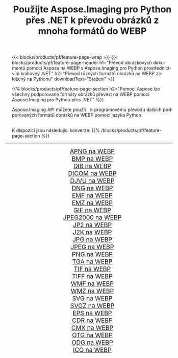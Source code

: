 ﻿---
title: Použijte Aspose.Imaging pro Python přes .NET k převodu obrázků z mnoha formátů do WEBP 
weight: 3920
url: /cs/python-net/conversion/to/webp 
lang: cs
langdirlevel: 2
locales: zh-hans,ja,it,ru,de,es,fr,nl,id,lt,pl,pt,vi,tr,ko,zh-hant,ar,hi,th,sv,cs,uk,he
description: Aspose.Imaging pro Python přes knihovnu .NET můžete použít k převodu z různých formátů do WEBP
---

{{< blocks/products/pf/feature-page-wrap >}}
{{< blocks/products/pf/feature-page-header h1="Převod obrázkových dokumentů pomocí Aspose na WEBP s Aspose.Imaging pro Python prostřednictvím knihovny .NET" h2="Převod různých formátů obrázků na WEBP založený na Pythonu" downloadText="Stažení" >}}


{{% blocks/products/pf/feature-page-section  h2="Pomocí Aspose lze všechny podporované formáty obrázků převést na WEBP pomocí Aspose.Imaging pro Python přes .NET" %}}
<p align=justify>Aspose.Imaging API můžete použít   k programovému převodu dalších podporovaných formátů obrázků na WEBP pomocí jazyka Python.</p>
<br/>
K dispozici jsou následující konverze:
{{% /blocks/products/pf/feature-page-section %}}
<div class="container-fluid productfamilypage bg-gray">
    <div class="convertypes bg-gray agp-content section">
        <div class="container">
		<hr style="margin-left:-20px;"/>
		<div class="row other-converters" style="gap: 10px;font-size: 19px;text-align:center;">
		    <div class='col-md-2 other-converter remove-lp remove-rp'><a href="/imaging/cs/python-net/conversion/apng-to-webp" style="padding:15px;">APNG na WEBP</a></div>
<div class='col-md-2 other-converter remove-lp remove-rp'><a href="/imaging/cs/python-net/conversion/bmp-to-webp" style="padding:15px;">BMP na WEBP</a></div>
<div class='col-md-2 other-converter remove-lp remove-rp'><a href="/imaging/cs/python-net/conversion/dib-to-webp" style="padding:15px;">DIB na WEBP</a></div>
<div class='col-md-2 other-converter remove-lp remove-rp'><a href="/imaging/cs/python-net/conversion/dicom-to-webp" style="padding:15px;">DICOM na WEBP</a></div>
<div class='col-md-2 other-converter remove-lp remove-rp'><a href="/imaging/cs/python-net/conversion/djvu-to-webp" style="padding:15px;">DJVU na WEBP</a></div>
<div class='col-md-2 other-converter remove-lp remove-rp'><a href="/imaging/cs/python-net/conversion/dng-to-webp" style="padding:15px;">DNG na WEBP</a></div>
<div class='col-md-2 other-converter remove-lp remove-rp'><a href="/imaging/cs/python-net/conversion/emf-to-webp" style="padding:15px;">EMF na WEBP</a></div>
<div class='col-md-2 other-converter remove-lp remove-rp'><a href="/imaging/cs/python-net/conversion/emz-to-webp" style="padding:15px;">EMZ na WEBP</a></div>
<div class='col-md-2 other-converter remove-lp remove-rp'><a href="/imaging/cs/python-net/conversion/gif-to-webp" style="padding:15px;">GIF na WEBP</a></div>
<div class='col-md-2 other-converter remove-lp remove-rp'><a href="/imaging/cs/python-net/conversion/jpeg2000-to-webp" style="padding:15px;">JPEG2000 na WEBP</a></div>
<div class='col-md-2 other-converter remove-lp remove-rp'><a href="/imaging/cs/python-net/conversion/jp2-to-webp" style="padding:15px;">JP2 na WEBP</a></div>
<div class='col-md-2 other-converter remove-lp remove-rp'><a href="/imaging/cs/python-net/conversion/j2k-to-webp" style="padding:15px;">J2K na WEBP</a></div>
<div class='col-md-2 other-converter remove-lp remove-rp'><a href="/imaging/cs/python-net/conversion/jpg-to-webp" style="padding:15px;">JPG na WEBP</a></div>
<div class='col-md-2 other-converter remove-lp remove-rp'><a href="/imaging/cs/python-net/conversion/jpeg-to-webp" style="padding:15px;">JPEG na WEBP</a></div>
<div class='col-md-2 other-converter remove-lp remove-rp'><a href="/imaging/cs/python-net/conversion/png-to-webp" style="padding:15px;">PNG na WEBP</a></div>
<div class='col-md-2 other-converter remove-lp remove-rp'><a href="/imaging/cs/python-net/conversion/tga-to-webp" style="padding:15px;">TGA na WEBP</a></div>
<div class='col-md-2 other-converter remove-lp remove-rp'><a href="/imaging/cs/python-net/conversion/tif-to-webp" style="padding:15px;">TIF na WEBP</a></div>
<div class='col-md-2 other-converter remove-lp remove-rp'><a href="/imaging/cs/python-net/conversion/tiff-to-webp" style="padding:15px;">TIFF na WEBP</a></div>
<div class='col-md-2 other-converter remove-lp remove-rp'><a href="/imaging/cs/python-net/conversion/wmf-to-webp" style="padding:15px;">WMF na WEBP</a></div>
<div class='col-md-2 other-converter remove-lp remove-rp'><a href="/imaging/cs/python-net/conversion/wmz-to-webp" style="padding:15px;">WMZ na WEBP</a></div>
<div class='col-md-2 other-converter remove-lp remove-rp'><a href="/imaging/cs/python-net/conversion/svg-to-webp" style="padding:15px;">SVG na WEBP</a></div>
<div class='col-md-2 other-converter remove-lp remove-rp'><a href="/imaging/cs/python-net/conversion/svgz-to-webp" style="padding:15px;">SVGZ na WEBP</a></div>
<div class='col-md-2 other-converter remove-lp remove-rp'><a href="/imaging/cs/python-net/conversion/eps-to-webp" style="padding:15px;">EPS na WEBP</a></div>
<div class='col-md-2 other-converter remove-lp remove-rp'><a href="/imaging/cs/python-net/conversion/cdr-to-webp" style="padding:15px;">CDR na WEBP</a></div>
<div class='col-md-2 other-converter remove-lp remove-rp'><a href="/imaging/cs/python-net/conversion/cmx-to-webp" style="padding:15px;">CMX na WEBP</a></div>
<div class='col-md-2 other-converter remove-lp remove-rp'><a href="/imaging/cs/python-net/conversion/otg-to-webp" style="padding:15px;">OTG na WEBP</a></div>
<div class='col-md-2 other-converter remove-lp remove-rp'><a href="/imaging/cs/python-net/conversion/odg-to-webp" style="padding:15px;">ODG na WEBP</a></div>
<div class='col-md-2 other-converter remove-lp remove-rp'><a href="/imaging/cs/python-net/conversion/ico-to-webp" style="padding:15px;">ICO na WEBP</a></div>
                </div>
        </div>
    </div>
</div>
<br/>

